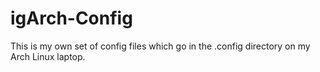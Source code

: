 # igArch-Config

This is my own set of config files which go in the .config directory on my Arch Linux laptop. 
